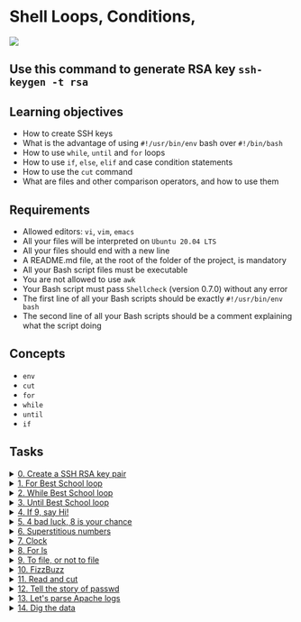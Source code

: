 # Shell Loops, Conditions,
![](https://phoenixnap.com/kb/wp-content/uploads/2021/12/individual.sh-for-loop-script.png)

## Use this command to generate RSA key `ssh-keygen -t rsa`

## Learning objectives

- How to create SSH keys
- What is the advantage of using `#!/usr/bin/env` bash over `#!/bin/bash`
- How to use `while`, `until` and `for` loops
- How to use `if`, `else`, `elif` and case condition statements
- How to use the `cut` command
- What are files and other comparison operators, and how to use them

## Requirements

- Allowed editors: `vi`, `vim`, `emacs`
- All your files will be interpreted on `Ubuntu 20.04 LTS`
- All your files should end with a new line
- A README.md file, at the root of the folder of the project, is mandatory
- All your Bash script files must be executable
- You are not allowed to use `awk`
- Your Bash script must pass `Shellcheck` (version 0.7.0) without any error
- The first line of all your Bash scripts should be exactly `#!/usr/bin/env bash`
- The second line of all your Bash scripts should be a comment explaining what the script doing

## Concepts

- `env`
- `cut`
- `for`
- `while`
- `until`
- `if`

## Tasks

<details>
<summary><a href="./0-RSA_public_key.pub">0. Create a SSH RSA key pair</a></summary><br>
<a href='https://postimages.org/' target='_blank'><img src='https://i.postimg.cc/HkVtBRMg/image.png' border='0' alt='image'/></a><br>
<ul>
  <li>Links from screenshot
  <ul>
      <li><a href="https://askubuntu.com/questions/61557/how-do-i-set-up-ssh-authentication-keys">Linux and Mac OS users</a></li>
      <li><a href="https://docs.rackspace.com/support/how-to/generating-rsa-keys-with-ssh-puttygen/">Windows users</a></li>
      <li><a href="https://www.youtube.com/watch?v=iuqXFC_qIvA&t=46s">data centers</a></li>
  </ul>
  </li>
</ul>
</details>

<details>
<summary><a href="./1-for_best_school">1. For Best School loop</a></summary><br>
<a href='https://postimages.org/' target='_blank'><img src='https://i.postimg.cc/XYvX60Nr/image.png' border='0' alt='image'/></a>
</details>

<details>
<summary><a href="./2-while_best_school">2. While Best School loop</a></summary><br>
<a href='https://postimages.org/' target='_blank'><img src='https://i.postimg.cc/KcfDJy01/image.png' border='0' alt='image'/></a>
</details>

<details>
<summary><a href="./3-until_best_school">3. Until Best School loop</a></summary><br>
<a href='https://postimages.org/' target='_blank'><img src='https://i.postimg.cc/y8jvVtx4/image.png' border='0' alt='image'/></a>
</details>

<details>
<summary><a href="./4-if_9_say_hi">4. If 9, say Hi!</a></summary><br>
<a href='https://postimages.org/' target='_blank'><img src='https://i.postimg.cc/vBCCykBL/image.png' border='0' alt='image'/></a>
</details>

<details>
<summary><a href="./5-4_bad_luck_8_is_your_chance">5. 4 bad luck, 8 is your chance</a></summary><br>
<a href='https://postimages.org/' target='_blank'><img src='https://i.postimg.cc/SxMkcYGF/image.png' border='0' alt='image'/></a><br>
<ul>
  <li>Links from screenshot
  <ul>
      <li><a href="https://freakonomics.com/2006/07/05/lucky-8s-in-china/">8 in the Chinese culture</a></li>
      <li><a href="https://en.wikipedia.org/wiki/Chinese_numerology#Four">4 in the Chinese culture</a></li>
  </ul>
  </li>
</ul>
</details>

<details>
<summary><a href="./6-superstitious_numbers">6. Superstitious numbers</a></summary><br>
<a href='https://postimages.org/' target='_blank'><img src='https://i.postimg.cc/XvHdRPT0/image.png' border='0' alt='image'/></a>
</details>

<details>
<summary><a href="./7-clock">7. Clock</a></summary><br>
<a href='https://postimages.org/' target='_blank'><img src='https://i.postimg.cc/YqRc5vMR/image.png' border='0' alt='image'/></a>
</details>

<details>
<summary><a href="./8-for_ls">8. For ls</a></summary><br>
<a href='https://postimages.org/' target='_blank'><img src='https://i.postimg.cc/wjzrjgTv/image.png' border='0' alt='image'/></a>
</details>

<details>
<summary><a href="./9-to_file_or_not_to_file">9. To file, or not to file</a></summary><br>
<a href='https://postimages.org/' target='_blank'><img src='https://i.postimg.cc/RFwsBY5f/image.png' border='0' alt='image'/></a>
</details>

<details>
<summary><a href="./10-fizzbuzz">10. FizzBuzz</a></summary><br>
<a href='https://postimages.org/' target='_blank'><img src='https://i.postimg.cc/85bsJLq3/image.png' border='0' alt='image'/></a>
</details>

<details>
<summary><a href="./100-read_and_cut">11. Read and cut</a></summary><br>
<a href='https://postimages.org/' target='_blank'><img src='https://i.postimg.cc/FHQyLVqF/image.png' border='0' alt='image'/></a>
</details>

<details>
<summary><a href="./101-tell_the_story_of_passwd">12. Tell the story of passwd</a></summary><br>
<a href='https://postimages.org/' target='_blank'><img src='https://i.postimg.cc/g0vNZG3x/image.png' border='0' alt='image'/></a>
<ul>
  <li>Links from screenshot
  <ul>
      <li><a href="https://www.cyberciti.biz/faq/understanding-etcpasswd-file-format/">Understanding /etc/passwd</a></li>
      <li><a href="https://tldp.org/LDP/abs/html/internalvariables.html">IFS (internal field separator)</a></li>
  </ul>
  </li>
</ul>
</details>

<details>
<summary><a href="./102-lets_parse_apache_logs">13. Let's parse Apache logs</a></summary><br>
<a href='https://postimg.cc/rDm2Zg6H' target='_blank'><img src='https://i.postimg.cc/P5bfxFSd/image.png' border='0' alt='image'/></a>
<ul>
  <li>Links from screenshot
  <ul>
      <li><a href="https://en.wikipedia.org/wiki/Apache_HTTP_Server">Apache HTTP Server</a></li>
      <li><a href="https://en.wikipedia.org/wiki/List_of_HTTP_status_codes">HTTP status codes</a></li>
      <li><a href="https://www.the-art-of-web.com/system/logs/">System: Analyzing Apache log Files</a></li>
  </ul>
  </li>
</ul>
</details>

<details>
<summary><a href="./103-dig_the-data">14. Dig the data</a></summary><br>
<a href='https://postimages.org/' target='_blank'><img src='https://i.postimg.cc/T2WBc5gs/image.png' border='0' alt='image'/></a>
</details>
